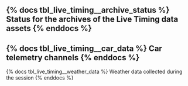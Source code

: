 {% docs tbl_live_timing__archive_status %}
Status for the archives of the Live Timing data assets
{% enddocs %}
---
{% docs tbl_live_timing__car_data %}
Car telemetry channels
{% enddocs %}
---
{% docs tbl_live_timing__weather_data %}
Weather data collected during the session
{% enddocs %}